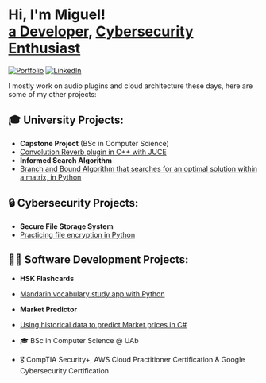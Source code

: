 <h1>Hi, I'm Miguel! <br/><a href="https://www.prodsaintmike.com">a Developer</a>, <a href="https://www.linkedin.com/in/migueldiascoelho/">Cybersecurity Enthusiast</a></h1>

[![Portfolio](https://img.shields.io/badge/Portfolio-4285F4?style=for-the-badge&logo=googlechrome&logoColor=white)](https://migueldiascoelho.github.io/portfolio)
[![LinkedIn](https://img.shields.io/badge/LinkedIn-0077B5?style=for-the-badge&logo=linkedin&logoColor=white)](https://www.linkedin.com/in/miguel-dias-coelho-b725562b0/)

I mostly work on audio plugins and cloud architecture these days, here are some of my other projects:

<h2>🎓 University Projects:</h2>

  - <b>Capstone Project</b>  (BSc in Computer Science)
  - [Convolution Reverb plugin in C++ with JUCE]([https://github.com/migueldiascoelho/RectangleWorld](https://github.com/migueldiascoelho/convolution))
  - <b>Informed Search Algorithm</b>
  - [Branch and Bound Algorithm that searches for an optimal solution within a matrix, in Python](https://github.com/migueldiascoelho/BranchAndBound)

<h2>🔒 Cybersecurity Projects:</h2>

  - <b>Secure File Storage System</b>
  - [Practicing file encryption in Python](https://github.com/migueldiascoelho/SecureFolder)

<h2>👨‍💻 Software Development Projects:</h2>

  - <b>HSK Flashcards</b>
  - [Mandarin vocabulary study app with Python](https://github.com/migueldiascoelho/HSKFlashcards)
  - <b>Market Predictor</b>
  - [Using historical data to predict Market prices in C#](https://github.com/migueldiascoelho/MarketPredictor)



 - 🎓 BSc in Computer Science @ UAb
 - 🎖️ CompTIA Security+, AWS Cloud Practitioner Certification & Google Cybersecurity Certification




